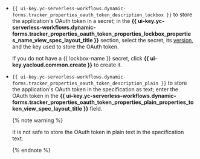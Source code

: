 * `{{ ui-key.yc-serverless-workflows.dynamic-forms.tracker_properties_oauth_token_description_lockbox }}` to store the application's OAuth token in a secret; in the **{{ ui-key.yc-serverless-workflows.dynamic-forms.tracker_properties_oauth_token_properties_lockbox_properties_name_view_spec_layout_title }}** section, select the secret, its [version](../../../lockbox/concepts/secret.md#version), and the key used to store the OAuth token.

    If you do not have a {{ lockbox-name }} secret, click **{{ ui-key.yacloud.common.create }}** to create it.

* `{{ ui-key.yc-serverless-workflows.dynamic-forms.tracker_properties_oauth_token_description_plain }}` to store the application's OAuth token in the specification as text; enter the OAuth token in the **{{ ui-key.yc-serverless-workflows.dynamic-forms.tracker_properties_oauth_token_properties_plain_properties_token_view_spec_layout_title }}** field.

    {% note warning %}

    It is not safe to store the OAuth token in plain text in the specification text.

    {% endnote %}
